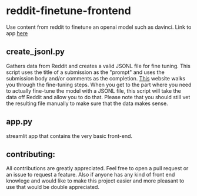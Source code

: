 # reddit-finetune-frontend
Use content from reddit to finetune an openai model such as davinci.  Link to app [here](https://fine-tune-reddit.herokuapp.com/)
## create_jsonl.py
Gathers data from Reddit and creates a valid JSONL file for fine tuning.  This script uses the title of a submission as the "prompt" and uses the submission body and/or comments as the completion.  [This](https://platform.openai.com/docs/guides/fine-tuning/) website walks you through the fine-tuning steps.  When you get to the part where you need to actually fine-tune the model with a JSONL file, this script will take the data off Reddit and allow you to do that.  Please note that you should still vet the resulting file manually to make sure that the data makes sense.
## app.py
streamlit app that contains the very basic front-end.
## contributing:
All contributions are greatly appreciated.  Feel free to open a pull request or an issue to request a feature.  Also if anyone has any kind of front end knowlege and would like to make this project easier and more pleasant to use that would be double appreciated.
